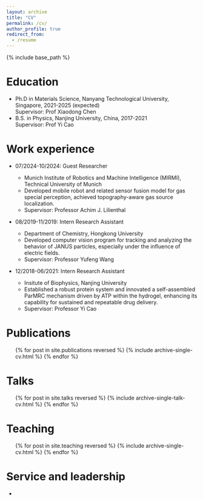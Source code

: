 ```yaml
---
layout: archive
title: "CV"
permalink: /cv/
author_profile: true
redirect_from:
  - /resume
---
```


{% include base_path %}

Education
======
* Ph.D in Materials Science, Nanyang Technological University, Singapore, 2021-2025 (expected)<br>
  Supervisor: Prof Xiaodong Chen
* B.S. in Physics, Nanjing University, China, 2017-2021<br>
  Supervisor: Prof Yi Cao

Work experience
======
* 07/2024-10/2024: Guest Researcher
  * Munich Institute of Robotics and Machine Intelligence (MIRMI), Technical University of Munich
  * Developed mobile robot and related sensor fusion model for gas special perception, achieved topography-aware gas source localization.
  * Supervisor: Professor Achim J. Lilienthal

* 08/2019-11/2019: Intern Research Assistant
  * Department of Chemistry, Hongkong University
  * Developed computer vision program for tracking and analyzing the behavior of JANUS particles, especially under the influence of electric fields.
  * Supervisor: Professor Yufeng Wang

* 12/2018-06/2021: Intern Research Assistant
  * Insitute of Biophysics, Nanjing University
  * Established a robust protein system and innovated a self-assembled ParMRC mechanism driven by ATP within the hydrogel, enhancing its capability for sustained and repeatable drug delivery.
  * Supervisor: Professor Yi Cao
  

Publications
======
  <ul>{% for post in site.publications reversed %}
    {% include archive-single-cv.html %}
  {% endfor %}</ul>
  
Talks
======
  <ul>{% for post in site.talks reversed %}
    {% include archive-single-talk-cv.html  %}
  {% endfor %}</ul>
  
Teaching
======
  <ul>{% for post in site.teaching reversed %}
    {% include archive-single-cv.html %}
  {% endfor %}</ul>
  
Service and leadership
======
* 
